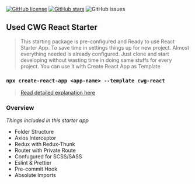 [![GitHub license](https://img.shields.io/github/license/gkhan205/cwg-react-starter?color=rgb%2868%2C%20204%2C%2017%29)](https://github.com/gkhan205/cwg-react-starter/blob/master/LICENSE)
[![GitHub stars](https://img.shields.io/github/stars/gkhan205/cwg-react-starter?color=rgb%252868%252C%2520204%252C%252017%2529)](https://github.com/gkhan205/cwg-react-starter/stargazers)
![GitHub issues](https://img.shields.io/github/issues-raw/gkhan205/cwg-react-starter?color=rgb%2868%2C%20204%2C%2017%29)

## Used CWG React Starter
> This starting package is pre-configured and Ready to use React Starter App. To save time in settings things up for new project. Almost everything needed is already configured. Just clone and start developing without wasting time in doing same stuffs for every project. You can use it with Create React App as Template 

### `npx create-react-app <app-name> --template cwg-react`
> [Read detailed explanation here](https://codewithghazi.com/best-scalable-react-app-structure-2020/)

### Overview
_Things included in this starter app_
- Folder Structure
- Axios Interceptor
- Redux with Redux-Thunk
- Router with Private Route
- Confugured for SCSS/SASS
- Eslint & Prettier
- Pre-commit Hook
- Absolute Imports
